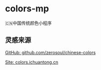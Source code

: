 # colors-mp
🇨🇳中国传统颜色小程序

## 灵感来源 
[GitHub: github.com/zerosoul/chinese-colors](https://github.com/zerosoul/chinese-colors)

[Site: colors.ichuantong.cn](https://colors.ichuantong.cn)
